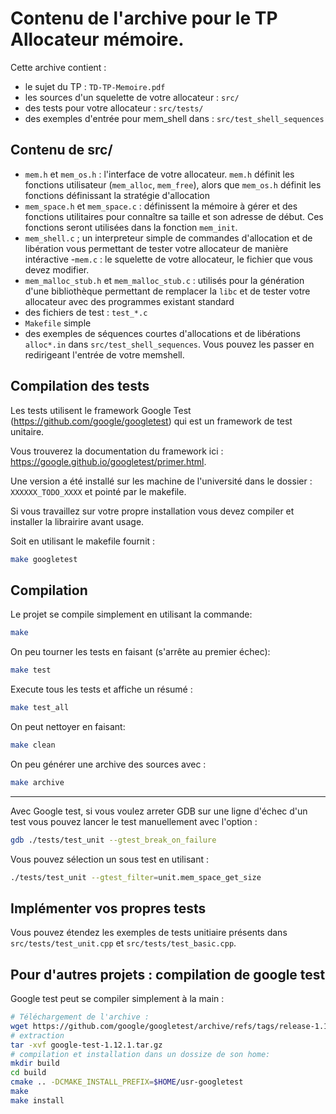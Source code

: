 Contenu de l'archive pour le TP Allocateur mémoire.
===================================================

Cette archive contient :
*  le sujet du TP : `TD-TP-Memoire.pdf`
*  les sources d'un squelette de votre allocateur : `src/`
*  des tests pour votre allocateur : `src/tests/`
*  des exemples d'entrée pour mem_shell dans : `src/test_shell_sequences`

Contenu de src/
---------------

- `mem.h` et `mem_os.h` : l'interface de votre allocateur. 
  `mem.h` définit les fonctions utilisateur (`mem_alloc`, `mem_free`), 
   alors que `mem_os.h` définit les fonctions définissant la stratégie d'allocation
- `mem_space.h` et `mem_space.c` : définissent la mémoire à gérer et des fonctions utilitaires pour connaître sa taille et son adresse de début.
  Ces fonctions seront utilisées dans la fonction `mem_init`.
- `mem_shell.c` ; un interpreteur simple de commandes d'allocation et de libération 
   vous permettant de tester votre allocateur de manière intéractive
-`mem.c` : le squelette de votre allocateur, le fichier que vous devez modifier.
- `mem_malloc_stub.h` et `mem_malloc_stub.c` : utilisés pour la génération d'une bibliothèque permettant
  de remplacer la `libc` et de tester votre allocateur avec des programmes existant standard
- des fichiers de test : `test_*.c`
- `Makefile` simple
- des exemples de séquences courtes d'allocations et de libérations `alloc*.in` dans `src/test_shell_sequences`. Vous pouvez les passer en redirigeant l'entrée de votre memshell.

Compilation des tests
---------------------

Les tests utilisent le framework Google Test (https://github.com/google/googletest) qui est un framework de test unitaire.

Vous trouverez la documentation du framework ici : https://google.github.io/googletest/primer.html.

Une version a été installé sur les machine de l'université dans le dossier : `XXXXXX_TODO_XXXX` et pointé
par le makefile.

Si vous travaillez sur votre propre installation vous devez compiler et installer la librairire avant usage.

Soit en utilisant le makefile fournit :

```sh
make googletest
```

Compilation
-----------

Le projet se compile simplement en utilisant la commande:

```sh
make
```

On peu tourner les tests en faisant (s'arrête au premier échec):

```sh
make test
```

Execute tous les tests et affiche un résumé :

```sh
make test_all
```

On peut nettoyer en faisant:

```sh
make clean
```

On peu générer une archive des sources avec :

```sh
make archive
```

--------------------

Avec Google test, si vous voulez arreter GDB sur une ligne d'échec d'un test
vous pouvez lancer le test manuellement avec l'option :

```sh
gdb ./tests/test_unit --gtest_break_on_failure
```

Vous pouvez sélection un sous test en utilisant :

```sh
./tests/test_unit --gtest_filter=unit.mem_space_get_size
```

Implémenter vos propres tests
-----------------------------

Vous pouvez étendez les exemples de tests unitiaire présents dans
`src/tests/test_unit.cpp` et `src/tests/test_basic.cpp`.

Pour d'autres projets : compilation de google test
--------------------------------------------------

Google test peut se compiler simplement à la main :

```sh
# Téléchargement de l'archive :
wget https://github.com/google/googletest/archive/refs/tags/release-1.12.1.tar.gz -O google-test-1.12.1.tar.gz
# extraction
tar -xvf google-test-1.12.1.tar.gz
# compilation et installation dans un dossize de son home:
mkdir build
cd build
cmake .. -DCMAKE_INSTALL_PREFIX=$HOME/usr-googletest
make
make install
```
